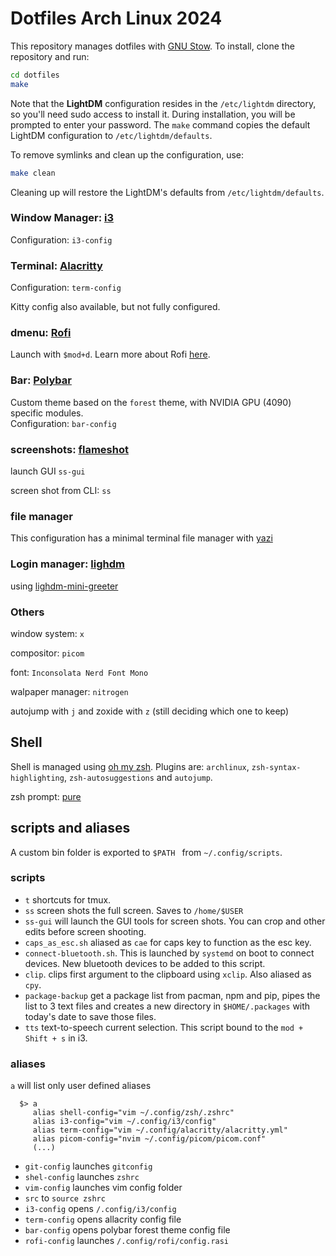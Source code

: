 # Dotfiles Arch Linux 2024

This repository manages dotfiles with [GNU Stow](https://www.gnu.org/software/stow/). To install, clone the repository and run:

```bash
cd dotfiles
make
```

Note that the **LightDM** configuration resides in the `/etc/lightdm` directory, so you'll need sudo access to install it. During installation, you will be prompted to enter your password. The `make` command copies the default LightDM configuration to `/etc/lightdm/defaults`.

To remove symlinks and clean up the configuration, use:

```bash
make clean
```
Cleaning up will restore the LightDM's defaults from `/etc/lightdm/defaults`.

### Window Manager: [i3](https://github.com/i3/i3)

Configuration: `i3-config`

### Terminal: [Alacritty](https://github.com/alacritty/alacritty)

Configuration: `term-config`

Kitty config also available, but not fully configured.

### dmenu: [Rofi](https://github.com/davatorium/rofi)

Launch with `$mod+d`. Learn more about Rofi [here](https://github.com/davatorium/rofi).

### Bar: [Polybar](https://github.com/polybar/polybar)
Custom theme based on the `forest` theme, with NVIDIA GPU (4090) specific modules.  
Configuration: `bar-config`

### screenshots: [flameshot](https://github.com/flameshot-org/flameshot)

launch GUI `ss-gui`

screen shot from CLI: `ss`

### file manager

This configuration has a minimal terminal file manager with [yazi](https://github.com/sxyazi/yazi)

### Login manager: [lighdm](https://github.com/canonical/lightdm)

using [lighdm-mini-greeter](https://github.com/prikhi/lightdm-mini-greeter)

### Others

window system: `x`

compositor: `picom`

font: `Inconsolata Nerd Font Mono`

walpaper manager: `nitrogen`

autojump with `j` and zoxide with `z` (still deciding which one to keep)

## Shell

Shell is managed using [oh my zsh](https://ohmyz.sh/). Plugins are: `archlinux`, `zsh-syntax-highlighting`, `zsh-autosuggestions` and `autojump`.


zsh prompt: [pure](https://github.com/sindresorhus/pure`)

## scripts and aliases

A custom bin folder is exported to `$PATH ` from `~/.config/scripts`.

### scripts

- `t` shortcuts for tmux.
- `ss` screen shots the full screen. Saves to `/home/$USER`
- `ss-gui` will launch the GUI tools for screen shots. You can crop and other edits before screen shooting.
- `caps_as_esc.sh` aliased as `cae` for caps key to function as the esc key.
- `connect-bluetooth.sh`. This is launched by `systemd` on boot to connect devices. New bluetooth devices to be added to this script.
- `clip`. clips first argument to the clipboard using `xclip`. Also aliased as `cpy`.
- `package-backup` get a package list from pacman, npm and pip, pipes the list to 3 text files and creates a new directory in `$HOME/.packages` with today's date to
  save those files.
- `tts` text-to-speech current selection. This script bound to the `mod + Shift + s` in i3.

### aliases

`a` will list only user defined aliases

      $> a
         alias shell-config="vim ~/.config/zsh/.zshrc"
         alias i3-config="vim ~/.config/i3/config"
         alias term-config="vim ~/.config/alacritty/alacritty.yml"
         alias picom-config="nvim ~/.config/picom/picom.conf"
         (...)

- `git-config` launches `gitconfig`
- `shel-config` launches `zshrc`
- `vim-config` launches vim config folder
- `src` to `source zshrc`
- `i3-config` opens `/.config/i3/config`
- `term-config` opens allacrity config file
- `bar-config` opens polybar forest theme config file
- `rofi-config` launches `/.config/rofi/config.rasi`
